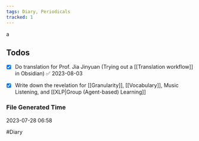 ```yaml
---
tags: Diary, Periodicals
tracked: 1
---
```

a
## Todos
- [x] Do translation for Prof. Jia Jinyuan (Trying out a [[Translation workflow]] in Obsidian) ✅ 2023-08-03
- [x] Write down the revelation for [[Granularity]], [[Vocabulary]], Music Listening, and [[XLP|Group (Agent-based) Learning]]

 
### File Generated Time
2023-07-28 06:58

#Diary 
